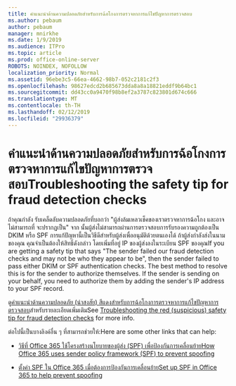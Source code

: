 ```yaml
---
title: คำแนะนำด้านความปลอดภัยสำหรับการฉ้อโกงการตรวจหาการแก้ไขปัญหาการตรวจสอบ
ms.author: pebaum
author: pebaum
manager: mnirkhe
ms.date: 1/9/2019
ms.audience: ITPro
ms.topic: article
ms.prod: office-online-server
ROBOTS: NOINDEX, NOFOLLOW
localization_priority: Normal
ms.assetid: 96ebe3c5-66ea-4662-98b7-052c2181c2f3
ms.openlocfilehash: 98627edcd2b685673dda8a8a18821eddf9b64bc1
ms.sourcegitcommit: dd43cc0a9470f98b8ef2a3787c823801d674c666
ms.translationtype: MT
ms.contentlocale: th-TH
ms.lasthandoff: 02/12/2019
ms.locfileid: "29936379"
---
```

# <a name="troubleshooting-the-safety-tip-for-fraud-detection-checks"></a><span data-ttu-id="8a4e4-102">คำแนะนำด้านความปลอดภัยสำหรับการฉ้อโกงการตรวจหาการแก้ไขปัญหาการตรวจสอบ</span><span class="sxs-lookup"><span data-stu-id="8a4e4-102">Troubleshooting the safety tip for fraud detection checks</span></span>



<span data-ttu-id="8a4e4-p101">ถ้าคุณกำลัง รับเคล็ดลับความปลอดภัยที่บอกว่า "ผู้ส่งล้มเหลวเช็คของเราตรวจหาการฉ้อโกง และอาจไม่สามารถที่ จะปรากฏเป็น" จาก นั้นผู้ส่งไม่สามารถผ่านการตรวจสอบการรับรองความถูกต้องเป็น DKIM หรือ SPF การแก้ปัญหานี้เป็นวิธีดีสำหรับผู้ส่งเพื่ออนุมัติด้วยตนเองได้ ถ้าผู้ส่งกำลังส่งในนามของคุณ คุณจำเป็นต้องให้สิทธิ์ดังกล่าว โดยเพิ่มที่อยู่ IP ของผู้ส่งลงในระเบียน SPF ของคุณ</span><span class="sxs-lookup"><span data-stu-id="8a4e4-p101">If you are getting a safety tip that says "The sender failed our fraud detection checks and may not be who they appear to be", then the sender failed to pass either DKIM or SPF authentication checks. The best method to resolve this is for the sender to authorize themselves. If the sender is sending on your behalf, you need to authorize them by adding the sender's IP address to your SPF record.</span></span>
  
<span data-ttu-id="8a4e4-106">ดู[คำแนะนำด้านความปลอดภัย (น่าสงสัย) สีแดงสำหรับการฉ้อโกงการตรวจหาการแก้ไขปัญหาการตรวจสอบ](https://blogs.msdn.microsoft.com/tzink/2016/11/02/troubleshooting-the-red-suspicious-safety-tip-for-fraud-detection-checks/)สำหรับรายละเอียดเพิ่มเติม</span><span class="sxs-lookup"><span data-stu-id="8a4e4-106">See [Troubleshooting the red (suspicious) safety tip for fraud detection checks](https://blogs.msdn.microsoft.com/tzink/2016/11/02/troubleshooting-the-red-suspicious-safety-tip-for-fraud-detection-checks/) for more info.</span></span> 
  
<span data-ttu-id="8a4e4-107">ต่อไปนี้เป็นบางลิงค์อื่น ๆ ที่สามารถช่วยให้:</span><span class="sxs-lookup"><span data-stu-id="8a4e4-107">Here are some other links that can help:</span></span>
  
- [<span data-ttu-id="8a4e4-108">วิธีที่ Office 365 ใช้โครงสร้างนโยบายของผู้ส่ง (SPF) เพื่อป้องกันการเคลื่อนย้าย</span><span class="sxs-lookup"><span data-stu-id="8a4e4-108">How Office 365 uses sender policy framework (SPF) to prevent spoofing</span></span>](https://docs.microsoft.com/office365/SecurityCompliance/how-office-365-uses-spf-to-prevent-spoofing)
    
- [<span data-ttu-id="8a4e4-109">ตั้งค่า SPF ใน Office 365 เมื่อต้องการป้องกันการเคลื่อนย้าย</span><span class="sxs-lookup"><span data-stu-id="8a4e4-109">Set up SPF in Office 365 to help prevent spoofing</span></span>](https://docs.microsoft.com/office365/SecurityCompliance/set-up-spf-in-office-365-to-help-prevent-spoofing)
    

